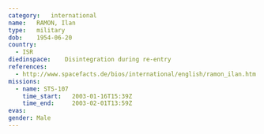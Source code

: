 ```yaml
---
category:	international
name:	RAMON, Ilan
type:	military
dob:	1954-06-20
country:
  - ISR
diedinspace:	Disintegration during re-entry
references:
  - http://www.spacefacts.de/bios/international/english/ramon_ilan.htm
missions:
  - name: STS-107
    time_start:   2003-01-16T15:39Z
    time_end:     2003-02-01T13:59Z
evas:
gender:	Male
---
```


